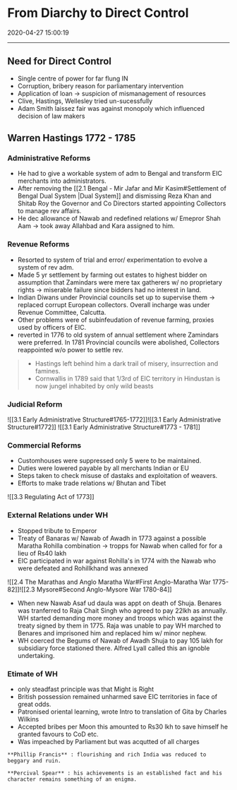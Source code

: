 # From Diarchy to Direct Control

2020-04-27 15:00:19

---

## Need for Direct Control

- Single centre of power for far flung IN
- Corruption, bribery reason for parliamentary intervention
- Application of loan -> suspicion of mismanagement of resources
- Clive, Hastings, Wellesley tried un-sucessfully
- Adam Smith laissez fair was against monopoly which influenced decision of law makers


## Warren Hastings 1772 - 1785

### Administrative Reforms

- He had to give a workable system of adm to Bengal and transform EIC merchants into administrators.
- After removing the [[2.1 Bengal - Mir Jafar and Mir Kasim#Settlement of Bengal Dual System |Dual System]] and dismissing Reza Khan and Shitab Roy the Governor and Co Directors started appointing Collectors to manage rev affairs.
- He dec allowance of Nawab and redefined relations w/ Emepror Shah Aam -> took away Allahbad and Kara assigned to him.

### Revenue Reforms

- Resorted to system of trial and error/ experimentation to evolve a system of rev adm.
- Made 5 yr settlement by farming out estates to highest bidder on assumption that Zamindars were mere tax gatherers w/ no proprietary rights -> miserable failure since bidders had no interest in land.
- Indian Diwans under Provincial councils set up to supervise them -> replaced corrupt European collectors. Overall incharge was under Revenue Committee, Calcutta.
- Other problems were of subinfeudation of revenue farming, proxies used by officers of EIC.
- reverted in 1776 to old system of annual settlement where Zamindars were preferred. In 1781 Provincial councils were abolished, Collectors reappointed w/o power to settle rev.

 > - Hastings left behind him a dark trail of misery, insurrection and famines.
> - Cornwallis in 1789 said that 1/3rd of EIC territory in Hindustan is now jungel inhabited by only wild beasts

### Judicial Reform

![[3.1 Early Administrative Structure#1765-1772]]![[3.1 Early Administrative Structure#1772]]
![[3.1 Early Administrative Structure#1773 - 1781]]

### Commercial Reforms

- Customhouses were suppressed only 5 were to be maintained.
- Duties were lowered payable by all merchants Indian or EU
- Steps taken to check misuse of dastaks and exploitation of weavers.
- Efforts to make trade relations w/ Bhutan and Tibet

![[3.3 Regulating Act of 1773]]

### External Relations under WH

- Stopped tribute to Emperor
- Treaty of Banaras w/ Nawab of Awadh in 1773 against a possible Maratha Rohilla combination -> tropps for Nawab when called for for a lieu of Rs40 lakh
- EIC participated in war against Rohilla's in 1774 with the Nawab who were defeated and Rohillkhand was annexed

![[2.4 The Marathas and Anglo Maratha War#First Anglo-Maratha War 1775-82]]![[2.3 Mysore#Second Anglo-Mysore War 1780-84]]

- When new Nawab Asaf ud daula was appt on death of Shuja. Benares was tranferred to Raja Chait Singh who agreed to pay 22lkh as annually. WH started demanding more money and troops which was against the treaty signed by them in 1775. Raja was unable to pay WH marched to Benares and imprisoned him and replaced him w/ minor nephew.
- WH coerced the Begums of Nawab of Awadh Shuja to pay 105 lakh for subsidiary force stationed there. Alfred Lyall called this an ignoble undertaking.

### Etimate of WH

- only steadfast principle was that Might is Right
- British possession remained unharmed save EIC territories in face of great odds.
- Patronised oriental learning, wrote Intro to translation of Gita by Charles Wilkins
- Accepted bribes per Moon this amounted to Rs30 lkh to save himself he granted favours to CoD etc.
- Was impeached by Parliament but was acqutted of all charges

```ad-Views
**Phillip Francis** : flourishing and rich India was reduced to beggary and ruin.  

**Percival Spear** : his achievements is an established fact and his character remains something of an enigma.

```
